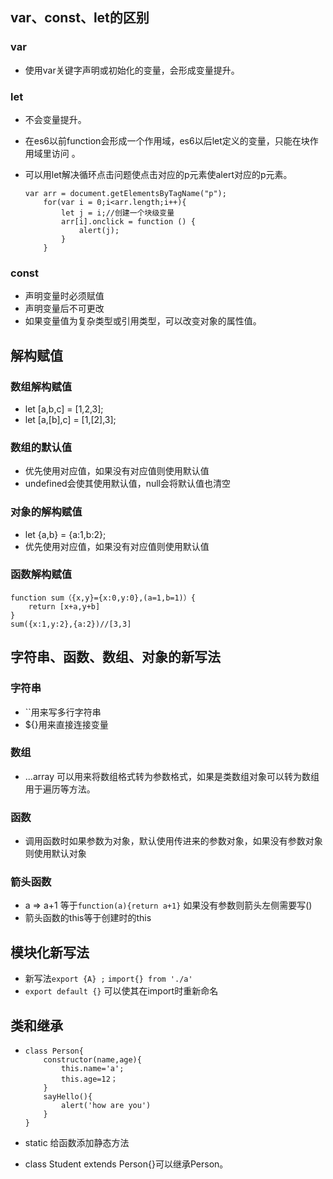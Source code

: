 ## var、const、let的区别

### var 

* 使用var关键字声明或初始化的变量，会形成变量提升。

### let

* 不会变量提升。

* 在es6以前function会形成一个作用域，es6以后let定义的变量，只能在块作用域里访问 。

* 可以用let解决循环点击问题使点击对应的p元素使alert对应的p元素。

  ```
  var arr = document.getElementsByTagName("p");
      for(var i = 0;i<arr.length;i++){
          let j = i;//创建一个块级变量
          arr[i].onclick = function () {
              alert(j);
          }
      }
  ```

### const

* 声明变量时必须赋值
* 声明变量后不可更改
* 如果变量值为复杂类型或引用类型，可以改变对象的属性值。

## 解构赋值

### 数组解构赋值

* let [a,b,c] = [1,2,3];
* let [a,[b],c] = [1,[2],3];

### 数组的默认值

* 优先使用对应值，如果没有对应值则使用默认值
* undefined会使其使用默认值，null会将默认值也清空

### 对象的解构赋值

* let {a,b} = {a:1,b:2};
* 优先使用对应值，如果没有对应值则使用默认值

### 函数解构赋值

```
function sum（{x,y}={x:0,y:0},(a=1,b=1)）{
    return [x+a,y+b]
}
sum({x:1,y:2},{a:2})//[3,3]
```

## 字符串、函数、数组、对象的新写法

### 字符串

* ``用来写多行字符串
* ${}用来直接连接变量

### 数组

* ...array 可以用来将数组格式转为参数格式，如果是类数组对象可以转为数组用于遍历等方法。

### 函数

* 调用函数时如果参数为对象，默认使用传进来的参数对象，如果没有参数对象则使用默认对象

### 箭头函数

* a => a+1  等于`function(a){return a+1}` 如果没有参数则箭头左侧需要写()
*  箭头函数的this等于创建时的this

## 模块化新写法

* 新写法`export {A} ;`  `import{} from './a'`
* `export default {}` 可以使其在import时重新命名

## 类和继承

* ```
  class Person{
      constructor(name,age){
          this.name='a';
          this.age=12；
      }
      sayHello(){
          alert('how are you')
      }
  }
  ```

* static 给函数添加静态方法

* class Student extends Person{}可以继承Person。